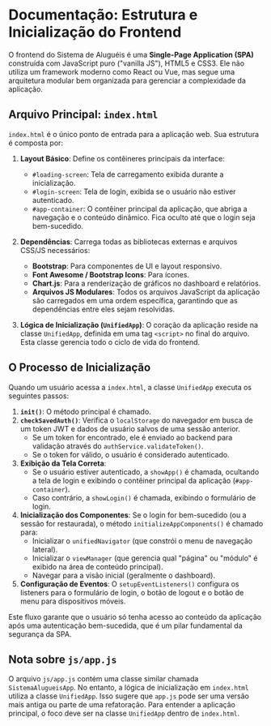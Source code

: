 # Documentação: Estrutura e Inicialização do Frontend

O frontend do Sistema de Aluguéis é uma **Single-Page Application (SPA)** construída com JavaScript puro ("vanilla JS"), HTML5 e CSS3. Ele não utiliza um framework moderno como React ou Vue, mas segue uma arquitetura modular bem organizada para gerenciar a complexidade da aplicação.

## Arquivo Principal: `index.html`

`index.html` é o único ponto de entrada para a aplicação web. Sua estrutura é composta por:

1.  **Layout Básico**: Define os contêineres principais da interface:
    -   `#loading-screen`: Tela de carregamento exibida durante a inicialização.
    -   `#login-screen`: Tela de login, exibida se o usuário não estiver autenticado.
    -   `#app-container`: O contêiner principal da aplicação, que abriga a navegação e o conteúdo dinâmico. Fica oculto até que o login seja bem-sucedido.

2.  **Dependências**: Carrega todas as bibliotecas externas e arquivos CSS/JS necessários:
    -   **Bootstrap**: Para componentes de UI e layout responsivo.
    -   **Font Awesome / Bootstrap Icons**: Para ícones.
    -   **Chart.js**: Para a renderização de gráficos no dashboard e relatórios.
    -   **Arquivos JS Modulares**: Todos os arquivos JavaScript da aplicação são carregados em uma ordem específica, garantindo que as dependências entre eles sejam resolvidas.

3.  **Lógica de Inicialização (`UnifiedApp`)**: O coração da aplicação reside na classe `UnifiedApp`, definida em uma tag `<script>` no final do arquivo. Esta classe gerencia todo o ciclo de vida do frontend.

## O Processo de Inicialização

Quando um usuário acessa a `index.html`, a classe `UnifiedApp` executa os seguintes passos:

1.  **`init()`**: O método principal é chamado.
2.  **`checkSavedAuth()`**: Verifica o `localStorage` do navegador em busca de um token JWT e dados de usuário salvos de uma sessão anterior.
    -   Se um token for encontrado, ele é enviado ao backend para validação através do `authService.validateToken()`.
    -   Se o token for válido, o usuário é considerado autenticado.
3.  **Exibição da Tela Correta**:
    -   Se o usuário estiver autenticado, a `showApp()` é chamada, ocultando a tela de login e exibindo o contêiner principal da aplicação (`#app-container`).
    -   Caso contrário, a `showLogin()` é chamada, exibindo o formulário de login.
4.  **Inicialização dos Componentes**: Se o login for bem-sucedido (ou a sessão for restaurada), o método `initializeAppComponents()` é chamado para:
    -   Inicializar o `unifiedNavigator` (que constrói o menu de navegação lateral).
    -   Inicializar o `viewManager` (que gerencia qual "página" ou "módulo" é exibido na área de conteúdo principal).
    -   Navegar para a visão inicial (geralmente o dashboard).
5.  **Configuração de Eventos**: O `setupEventListeners()` configura os listeners para o formulário de login, o botão de logout e o botão de menu para dispositivos móveis.

Este fluxo garante que o usuário só tenha acesso ao conteúdo da aplicação após uma autenticação bem-sucedida, que é um pilar fundamental da segurança da SPA.

## Nota sobre `js/app.js`

O arquivo `js/app.js` contém uma classe similar chamada `SistemaAlugueisApp`. No entanto, a lógica de inicialização em `index.html` utiliza a classe `UnifiedApp`. Isso sugere que `app.js` pode ser uma versão mais antiga ou parte de uma refatoração. Para entender a aplicação principal, o foco deve ser na classe `UnifiedApp` dentro de `index.html`.

